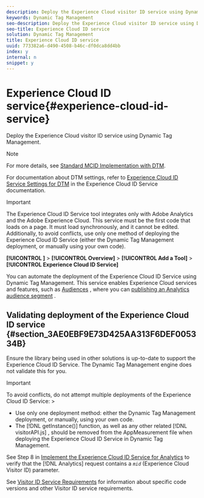 ```yaml
---
description: Deploy the Experience Cloud visitor ID service using Dynamic Tag Management.
keywords: Dynamic Tag Management
seo-description: Deploy the Experience Cloud visitor ID service using Dynamic Tag Management.
seo-title: Experience Cloud ID service
solution: Dynamic Tag Management
title: Experience Cloud ID service
uuid: 773382a6-d490-4508-b46c-df0dca8dd4bb
index: y
internal: n
snippet: y
---
```


# Experience Cloud ID service{#experience-cloud-id-service}

Deploy the Experience Cloud visitor ID service using Dynamic Tag Management.

>[!NOTE]
>
>For more details, see [Standard MCID Implementation with DTM](https://marketing.adobe.com/resources/help/en_US/mcvid/mcvid-standard.html).

For documentation about DTM settings, refer to [Experience Cloud ID Service Settings for DTM](https://marketing.adobe.com/resources/help/en_US/mcvid/mcvid-dtm-settings.html) in the Experience Cloud ID Service documentation.

>[!IMPORTANT]
>
>The Experience Cloud ID Service tool integrates only with Adobe Analytics and the Adobe Experience Cloud. This service must be the first code that loads on a page. It must load synchronously, and it cannot be edited. Additionally, to avoid conflicts, use only one method of deploying the Experience Cloud ID Service (either the Dynamic Tag Management deployment, or manually using your own code).

**[!UICONTROL *<Web Property Name>*]** > **[!UICONTROL Overview]** > **[!UICONTROL Add a Tool]** > **[!UICONTROL Experience Cloud ID Service]**

You can automate the deployment of the Experience Cloud ID Service using Dynamic Tag Management. This service enables Experience Cloud services and features, such as [Audiences](https://marketing.adobe.com/resources/help/en_US/mcloud/?f=audience_library) , where you can [publishing an Analytics audience segment](https://marketing.adobe.com/resources/help/en_US/mcloud/?f=t_publish_audience_segment) .

## Validating deployment of the Experience Cloud ID service {#section_3AE0EBF9E73D425AA313F6DEF005334B}

Ensure the library being used in other solutions is up-to-date to support the Experience Cloud ID Service. The Dynamic Tag Management engine does not validate this for you.

>[!IMPORTANT]
>
>To avoid conflicts, do not attempt multiple deployments of the Experience Cloud ID Service: >
>* Use only one deployment method: either the Dynamic Tag Management deployment, or manually, using your own code. 
>* The [!DNL getInstance()] function, as well as any other related [!DNL visitorAPI.js] , should be removed from the AppMeasurement file when deploying the Experience Cloud ID Service in Dynamic Tag Management. 
>

See Step 8 in [Implement the Experience Cloud ID Service for Analytics](https://marketing.adobe.com/resources/help/en_US/mcvid/mcvid-setup-analytics.html) to verify that the [!DNL Analytics] request contains a *`mid`* (Experience Cloud Visitor ID) parameter.

See [Visitor ID Service Requirements](https://marketing.adobe.com/resources/help/en_US/mcvid/mcvid-requirements.html) for information about specific code versions and other Visitor ID service requirements. 
